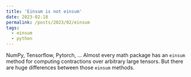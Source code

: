 ```yaml
---
title: 'Einsum is not einsum'
date: 2023-02-18
permalink: /posts/2023/02/einsum
tags:
  - einsum
  - python
---
```


NumPy, Tensorflow, Pytorch, ... Almost every math package has an `einsum` method for computing contractions over arbitrary large tensors. But there are huge differences between those `einsum` methods. 
